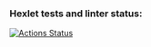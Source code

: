### Hexlet tests and linter status:
[![Actions Status](https://github.com/AssMasster/frontend-project-44/actions/workflows/hexlet-check.yml/badge.svg)](https://github.com/AssMasster/frontend-project-44/actions)